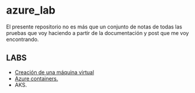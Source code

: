 
# azure_lab
El presente repositorio no es más que un conjunto de notas de todas las pruebas que voy haciendo a partir de la documentación y post que me voy encontrando.

## LABS
- [Creación de una máquina virtual](./LABs/Creacion_maquina_virtual/readme.md)
- [Azure containers.](./Azure_container_Registry/readme.md)
- AKS.